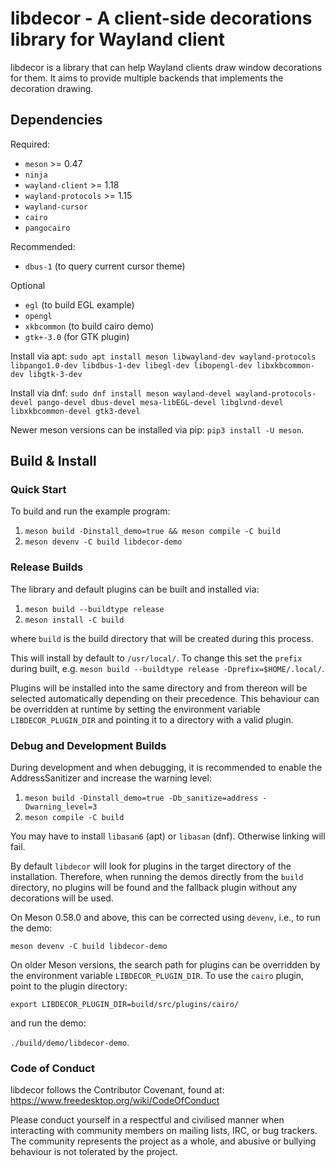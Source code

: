 # libdecor - A client-side decorations library for Wayland client

libdecor is a library that can help Wayland clients draw window
decorations for them. It aims to provide multiple backends that implements the
decoration drawing.


## Dependencies

Required:
- `meson` >= 0.47
- `ninja`
- `wayland-client` >= 1.18
- `wayland-protocols` >= 1.15
- `wayland-cursor`
- `cairo`
- `pangocairo`

Recommended:
- `dbus-1` (to query current cursor theme)

Optional
- `egl` (to build EGL example)
- `opengl`
- `xkbcommon` (to build cairo demo)
- `gtk+-3.0` (for GTK plugin)

Install via apt:
`sudo apt install meson libwayland-dev wayland-protocols libpango1.0-dev libdbus-1-dev libegl-dev libopengl-dev libxkbcommon-dev libgtk-3-dev`

Install via dnf:
`sudo dnf install meson wayland-devel wayland-protocols-devel pango-devel dbus-devel mesa-libEGL-devel libglvnd-devel libxkbcommon-devel gtk3-devel`

Newer meson versions can be installed via pip: `pip3 install -U meson`.

## Build & Install

### Quick Start

To build and run the example program:
1. `meson build -Dinstall_demo=true && meson compile -C build`
2. `meson devenv -C build libdecor-demo`

### Release Builds

The library and default plugins can be built and installed via:
1. `meson build --buildtype release`
2. `meson install -C build`

where `build` is the build directory that will be created during this process.

This will install by default to `/usr/local/`. To change this set the `prefix` during built, e.g. `meson build --buildtype release -Dprefix=$HOME/.local/`.

Plugins will be installed into the same directory and from thereon will be selected automatically depending on their precedence. This behaviour can be overridden at runtime by setting the environment variable `LIBDECOR_PLUGIN_DIR` and pointing it to a directory with a valid plugin.

### Debug and Development Builds

During development and when debugging, it is recommended to enable the AddressSanitizer and increase the warning level:
1. `meson build -Dinstall_demo=true -Db_sanitize=address -Dwarning_level=3`
2. `meson compile -C build`

You may have to install `libasan6` (apt) or `libasan` (dnf). Otherwise linking will fail.

By default `libdecor` will look for plugins in the target directory of the installation. Therefore, when running the demos directly from the `build` directory, no plugins will be found and the fallback plugin without any decorations will be used.

On Meson 0.58.0 and above, this can be corrected using `devenv`, i.e., to run the demo:

`meson devenv -C build libdecor-demo`

On older Meson versions, the search path for plugins can be overridden by the environment variable `LIBDECOR_PLUGIN_DIR`. To use the `cairo` plugin, point to the plugin directory:

`export LIBDECOR_PLUGIN_DIR=build/src/plugins/cairo/`

and run the demo:

`./build/demo/libdecor-demo`.


### Code of Conduct

libdecor follows the Contributor Covenant, found at:
https://www.freedesktop.org/wiki/CodeOfConduct

Please conduct yourself in a respectful and civilised manner when interacting
with community members on mailing lists, IRC, or bug trackers. The community
represents the project as a whole, and abusive or bullying behaviour is not
tolerated by the project.
